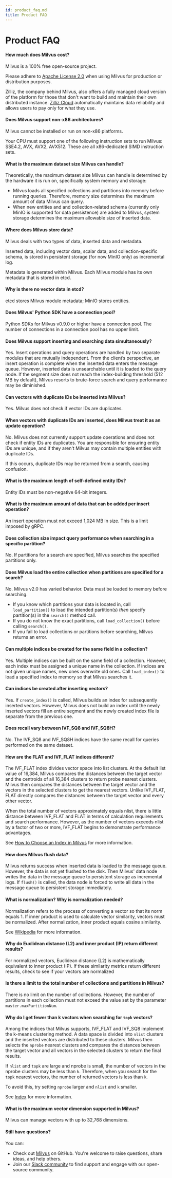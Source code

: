 ```yaml
---
id: product_faq.md
title: Product FAQ
---
```


# Product FAQ

<!-- TOC -->



<!-- /TOC -->

#### How much does Milvus cost?

Milvus is a 100% free open-source project.

Please adhere to [Apache License 2.0](http://www.apache.org/licenses/LICENSE-2.0) when using Milvus for production or distribution purposes.

Zilliz, the company behind Milvus, also offers a fully managed cloud version of the platform for those that don't want to build and maintain their own distributed instance. [Zilliz Cloud](https://zilliz.com/cloud) automatically maintains data reliability and allows users to pay only for what they use.

#### Does Milvus support non-x86 architectures?

Milvus cannot be installed or run on non-x86 platforms.

Your CPU must support one of the following instruction sets to run Milvus: SSE4.2, AVX, AVX2, AVX512. These are all x86-dedicated SIMD instruction sets.

#### What is the maximum dataset size Milvus can handle?

  
Theoretically, the maximum dataset size Milvus can handle is determined by the hardware it is run on, specifically system memory and storage:

- Milvus loads all specified collections and partitions into memory before running queries. Therefore, memory size determines the maximum amount of data Milvus can query.
- When new entities and and collection-related schema (currently only MinIO is supported for data persistence) are added to Milvus, system storage determines the maximum allowable size of inserted data.

####  Where does Milvus store data?

Milvus deals with two types of data, inserted data and metadata. 

Inserted data, including vector data, scalar data, and collection-specific schema, is stored in persistent storage (for now MinIO only) as incremental log.

Metadata is generated within Milvus. Each Milvus module has its own metadata that is stored in etcd.

#### Why is there no vector data in etcd?

etcd stores Milvus module metadata; MinIO stores entities.

#### Does Milvus' Python SDK have a connection pool?

Python SDKs for Milvus v0.9.0 or higher have a connection pool. The number of connections in a connection pool has no upper limit.

#### Does Milvus support inserting and searching data simultaneously?

Yes. Insert operations and query operations are handled by two separate modules that are mutually independent. From the client’s perspective, an insert operation is complete when the inserted data enters the message queue. However, inserted data is unsearchable until it is loaded to the query node. If the segment size does not reach the index-building threshold (512 MB by default), Milvus resorts to brute-force search and query performance may be diminished.

#### Can vectors with duplicate IDs be inserted into Milvus?

Yes. Milvus does not check if vector IDs are duplicates.

#### When vectors with duplicate IDs are inserted, does Milvus treat it as an update operation?

No. Milvus does not currently support update operations and does not check if entity IDs are duplicates. You are responsible for ensuring entity IDs are unique, and if they aren't Milvus may contain multiple entities with duplicate IDs.

If this occurs, duplicate IDs may be returned from a search, causing confusion.

#### What is the maximum length of self-defined entity IDs?

Entity IDs must be non-negative 64-bit integers.

#### What is the maximum amount of data that can be added per insert operation?

An insert operation must not exceed 1,024 MB in size. This is a limit imposed by gRPC.

#### Does collection size impact query performance when searching in a specific partition?

No. If partitions for a search are specified, Milvus searches the specified partitions only.

#### Does Milvus load the entire collection when partitions are specified for a search?

No. Milvus v2.0 has varied behavior. Data must be loaded to memory before searching.

- If you know which partitions your data is located in, call `load_partition()` to load the intended partition(s) *then* specify partition(s) in the `search()` method call.
- If you do not know the exact partitions, call `load_collection()` before calling `search()`.
- If you fail to load collections or partitions before searching, Milvus returns an error.

#### Can multiple indices be created for the same field in a collection?

Yes. Multiple indices can be built on the same field of a collection. However, each index must be assigned a unique name in the collection. If indices are not given unique names, new ones overwrite old ones. Call `load_index()` to load a specified index to memory so that Milvus searches it.

#### Can indices be created after inserting vectors?

Yes. If `create_index()` is called, Milvus builds an index for subsequently inserted vectors. However, Milvus does not build an index until the newly inserted vectors fill an entire segment and the newly created index file is separate from the previous one.

#### Does recall vary between IVF_SQ8 and IVF_SQ8H?

No. The IVF_SQ8 and IVF_SQ8H indices have the same recall for queries performed on the same dataset.

#### How are the FLAT and IVF_FLAT indices different?

The IVF_FLAT index divides vector space into list clusters. At the default list value of 16,384, Milvus compares the distances between the target vector and the centroids of all 16,384 clusters to return probe nearest clusters. Milvus then compares the distances between the target vector and the vectors in the selected clusters to get the nearest vectors. Unlike IVF_FLAT, FLAT directly compares the distances between the target vector and every other vector.

When the total number of vectors approximately equals nlist, there is little distance between IVF_FLAT and FLAT in terms of calculation requirements and search performance. However, as the number of vectors exceeds nlist by a factor of two or more, IVF_FLAT begins to demonstrate performance advantages.

See [How to Choose an Index in Milvus](https://zilliz.com/blog/Accelerating-Similarity-Search-on-Really-Big-Data-with-Vector-Indexing) for more information.

#### How does Milvus flush data?

Milvus returns success when inserted data is loaded to the message queue. However, the data is not yet flushed to the disk. Then Milvus' data node writes the data in the message queue to persistent storage as incremental logs. If `flush()` is called, the data node is forced to write all data in the message queue to persistent storage immediately.

#### What is normalization? Why is normalization needed?

Normalization refers to the process of converting a vector so that its norm equals 1. If inner product is used to calculate vector similarity, vectors must be normalized. After normalization, inner product equals cosine similarity.

See [Wikipedia](https://en.wikipedia.org/wiki/Unit_vector) for more information.

#### Why do Euclidean distance (L2) and inner product (IP) return different results?

For normalized vectors, Euclidean distance (L2) is mathematically equivalent to inner product (IP). If these similarity metrics return different results, check to see if your vectors are normalized

#### Is there a limit to the total number of collections and partitions in Milvus?
There is no limit on the number of collections. However, the number of partitions in each collection must not exceed the value set by the parameter `master.maxPartitionNum`.

#### Why do I get fewer than k vectors when searching for `topk` vectors?

Among the indices that Milvus supports, IVF_FLAT and IVF_SQ8 implement the k-means clustering method. A data space is divided into `nlist` clusters and the inserted vectors are distributed to these clusters. Milvus then selects the `nprobe` nearest clusters and compares the distances between the target vector and all vectors in the selected clusters to return the final results.

If `nlist` and `topk` are large and nprobe is small, the number of vectors in the nprobe clusters may be less than `k`. Therefore, when you search for the `topk` nearest vectors, the number of returned vectors is less than `k`.

To avoid this, try setting `nprobe` larger and `nlist` and `k` smaller.

See [Index](index.md) for more information.

#### What is the maximum vector dimension supported in Milvus?

Milvus can manage vectors with up to 32,768 dimensions.

#### Still have questions?

You can:

- Check out [Milvus](https://github.com/milvus-io/milvus/issues) on GitHub. You're welcome to raise questions, share ideas, and help others.
- Join our [Slack community](https://join.slack.com/t/milvusio/shared_invite/enQtNzY1OTQ0NDI3NjMzLWNmYmM1NmNjOTQ5MGI5NDhhYmRhMGU5M2NhNzhhMDMzY2MzNDdlYjM5ODQ5MmE3ODFlYzU3YjJkNmVlNDQ2ZTk) to find support and engage with our open-source community.

